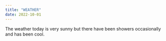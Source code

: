 ```yaml
---
title: "WEATHER"
date: 2022-10-01
---
```

The weather today is very sunny but there have been showers occasionally and has been cool.
